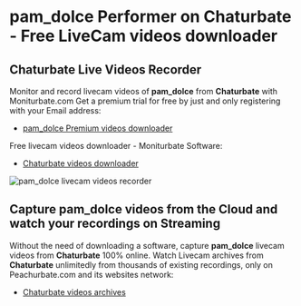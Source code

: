 # pam_dolce Performer on Chaturbate - Free LiveCam videos downloader

## Chaturbate Live Videos Recorder

Monitor and record livecam videos of **pam_dolce** from **Chaturbate** with Moniturbate.com
Get a premium trial for free by just and only registering with your Email address:
* [pam_dolce Premium videos downloader](https://moniturbate.com/request-demo-licence-key.html)

Free livecam videos downloader - Moniturbate Software:
* [Chaturbate videos downloader](https://moniturbate.com/moniturbate-download-software.html)

![pam_dolce livecam videos recorder](https://peachurnet.com/templates/moniturbate-software.png)


## Capture pam_dolce videos from the Cloud and watch your recordings on Streaming

Without the need of downloading a software, capture **pam_dolce** livecam videos from **Chaturbate** 100% online.
Watch Livecam archives from **Chaturbate** unlimitedly from thousands of existing recordings, only on Peachurbate.com and its websites network:
* [Chaturbate videos archives](https://peachurnet.com/)